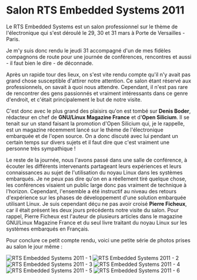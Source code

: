 # Salon RTS Embedded Systems 2011

Le RTS Embedded Systems est un salon professionnel sur le thème de l'électronique qui s'est déroulé le 29, 30 et 31 mars à Porte de Versailles - Paris.

Je m'y suis donc rendu le jeudi 31 accompagné d'un de mes fidèles compagnons de route pour une journée de conférences, rencontres et aussi - il faut bien le dire - de déconnade.

Après un rapide tour des lieux, on s'est vite rendu compte qu'il n'y avait pas grand chose susceptible d'attirer notre attention. Ce salon étant réservé aux professionnels, on savait à quoi nous attendre. Cependant, il n'est pas rare de rencontrer des gens passionnés et vraiment intéressants dans ce genre d'endroit, et c'était principalement le but de notre visite.

C'est donc avec le plus grand des plaisirs qu'on est tombé sur **Denis Boder**, rédacteur en chef de **GNU/Linux Magazine France** et d'**Open Silicium**. Il se tenait sur un stand faisant la promotion d'Open Silicium qui, je le rappelle, est un magazine récemment lancé sur le thème de l'électronique embarquée et de l'open source. On a donc discuté avec lui pendant un certain temps sur divers sujets et il faut dire que c'est vraiment une personne très sympathique !

Le reste de la journée, nous l'avons passé dans une salle de conférence, à écouter les différents intervenants partageant leurs expériences et leurs connaissances au sujet de l'utilisation du noyau Linux dans les systèmes embarqués. Je ne peux pas dire qu'on en a réellement tiré quelque chose, les conférences visaient un public large donc pas vraiment de technique à l'horizon. Cependant, l'ensemble a été instructif au niveau des retours d'expérience sur les phases de développement d'une solution embarquée utilisant Linux. Je suis cependant déçu ne pas avoir croisé **Pierre Ficheux**, car il était présent les deux jours précédents notre visite du salon. Pour rappel, Pierre Ficheux est l'auteur de plusieurs articles dans le magazine GNU/Linux Magazine France et du seul livre traitant du noyau Linux sur les systèmes embarqués en Français.

<!--more-->

Pour conclure ce petit compte rendu, voici une petite série de photos prises au salon le jour même :

![RTS Embedded Systems 2011 - 1][1] ![RTS Embedded Systems 2011 - 2][2] ![RTS Embedded Systems 2011 - 3][3] ![RTS Embedded Systems 2011 - 4][4] ![RTS Embedded Systems 2011 - 5][5] ![RTS Embedded Systems 2011 - 6][6]

 [1]: http://blog.skyplabs.net/wp-content/uploads/2011/04/IMG_20110331_094931.jpg
 [2]: http://blog.skyplabs.net/wp-content/uploads/2011/04/IMG_20110331_095052.jpg
 [3]: http://blog.skyplabs.net/wp-content/uploads/2011/04/IMG_20110331_095101.jpg
 [4]: http://blog.skyplabs.net/wp-content/uploads/2011/04/IMG_20110331_095235.jpg
 [5]: http://blog.skyplabs.net/wp-content/uploads/2011/04/IMG_20110331_103013.jpg
 [6]: http://blog.skyplabs.net/wp-content/uploads/2011/04/IMG_20110331_150656.jpg
